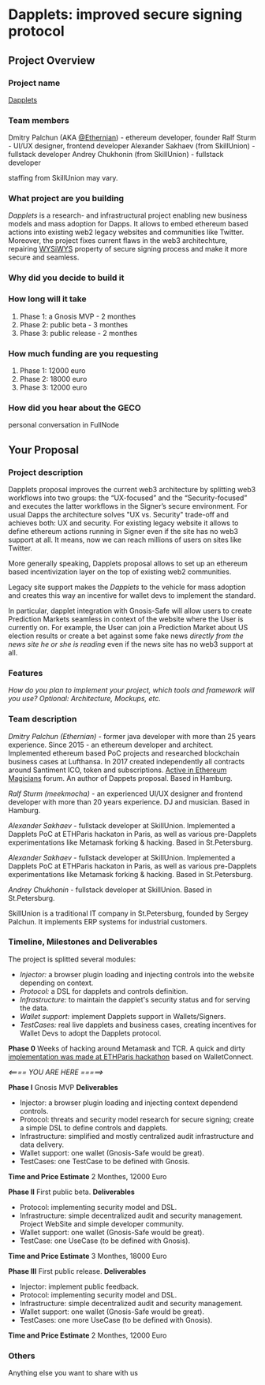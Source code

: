 # Dapplets: improved secure signing protocol

## Project Overview

### Project name

[Dapplets](https://medium.com/@Ethernian/dapplets-part-1-introduce-new-dapp-architecture-for-better-ux-and-security-75a4881b4765)

### Team members

Dmitry Palchun (AKA [@Ethernian](https://ethereum-magicians.org/u/ethernian)) - ethereum developer, founder
Ralf Sturm - UI/UX designer, frontend developer
Alexander Sakhaev (from SkillUnion) - fullstack developer
Andrey Chukhonin (from SkillUnion) - fullstack developer

staffing from SkillUnion may vary.

### What project are you building
*Dapplets* is a research- and infrastructural project enabling new business models and mass adoption for Dapps. It allows to embed ethereum based actions into existing web2 legacy websites and communities like Twitter. Moreover, the project fixes current flaws in the web3 architechture, repairing [WYSiWYS](https://en.wikipedia.org/wiki/WYSIWYS) property of secure signing process and make it more secure and seamless.

### Why did you decide to build it

  

### How long will it take

1. Phase 1: a Gnosis MVP - 2 monthes
1. Phase 2: public beta - 3 monthes
1. Phase 3: public release - 2 monthes

  

### How much funding are you requesting
1. Phase 1: 12000 euro
1. Phase 2: 18000 euro
1. Phase 3: 12000 euro


### How did you hear about the GECO

personal conversation in FullNode

## Your Proposal

### Project description

Dapplets proposal improves the current web3 architecture by splitting web3 workflows into two groups: the “UX-focused” and the “Security-focused” and executes the latter workflows in the Signer’s secure environment. For usual Dapps the architecture solves "UX vs. Security" trade-off and achieves both: UX and security. For existing legacy website it allows to define ethereum actions running in Signer even if the site has no web3 support at all. It means, now we can reach millions of users on sites like Twitter. 

More generally speaking, Dapplets proposal allows to set up an ethereum based incentivization layer on the top of existing web2 communities.

Legacy site support makes the _Dapplets_ to the vehicle for mass adoption and creates this way an incentive for wallet devs to implement the standard.

In particular, dapplet integration with Gnosis-Safe will allow users to create Prediction Markets seamless in context of the website where the User is currently on. For example, the User can join a Prediction Market about US election results or create a bet against some fake news _directly from the news site he or she is reading_ even if the news site has no web3 support at all. 

### Features

_How do you plan to implement your project, which tools and framework will you use? Optional: Architecture, Mockups, etc._

### Team description

*Dmitry Palchun (Ethernian)* - former java developer with more than 25 years experience. Since 2015 - an ethereum developer and architect. Implemented ethereum based PoC projects and researched blockchain business cases at Lufthansa. In 2017 created independently all contracts around Santiment ICO, token and subscriptions. [Active in Ethereum Magicians](https://ethereum-magicians.org/u/ethernian) forum. An author of Dappets proposal.
Based in Hamburg.


*Ralf Sturm (meekmocha)* - an experienced UI/UX designer and frontend developer with more than 20 years experience. DJ and musician. 
Based in Hamburg.

*Alexander Sakhaev* - fullstack developer at SkillUnion. Implemented a Dapplets PoC at ETHParis hackaton in Paris, as well as various pre-Dapplets experimentations like Metamask forking & hacking. 
Based in St.Petersburg.

*Alexander Sakhaev* - fullstack developer at SkillUnion. Implemented a Dapplets PoC at ETHParis hackaton in Paris, as well as various pre-Dapplets experimentations like Metamask forking & hacking. 
Based in St.Petersburg.

*Andrey Chukhonin* - fullstack developer at SkillUnion.
Based in St.Petersburg.


SkillUnion is a traditional IT company in St.Petersburg, founded by Sergey Palchun. It implements ERP systems for industrial customers.

### Timeline, Milestones and Deliverables

The project is splitted several modules:

* *Injector:* a browser plugin loading and injecting controls into the website depending on context.
* *Protocol:* a DSL for dapplets and controls definition.
* *Infrastructure:* to maintain the dapplet's security status and for serving the data.
* *Wallet support:* implement Dapplets support in Wallets/Signers.
* *TestCases:* real live dapplets and business cases, creating incentives for Wallet Devs to adopt the Dapplets protocol.
  

**Phase 0** 
Weeks of hacking around Metamask and TCR.
A quick and dirty [implementation was made at ETHParis hackathon](https://twitter.com/Ethernian/status/1104596777519452160) based on WalletConnect. 

*<==== YOU ARE HERE =====>*

**Phase I** 
Gnosis MVP
**Deliverables**
* Injector: a browser plugin loading and injecting context dependend controls.
* Protocol: threats and security model research for secure signing; create a simple DSL to define controls and dapplets.
* Infrastructure: simplified and mostly centralized audit infrastructure and data delivery.
* Wallet support: one wallet (Gnosis-Safe would be great).
* TestCases: one TestCase to be defined with Gnosis.  

**Time and Price Estimate** 
2 Monthes, 12000 Euro

  

**Phase II** 
First public beta.
**Deliverables**

* Protocol: implementing security model and DSL.
* Infrastructure: simple decentralized audit and security management. Project WebSite and simple developer community.
* Wallet support: one wallet (Gnosis-Safe would be great).
* TestCase: one UseCase (to be defined with Gnosis).

**Time and Price Estimate** 
3 Monthes, 18000 Euro

  

**Phase III** 
First public release.
**Deliverables**
* Injector: implement public feedback.
* Protocol: implementing security model and DSL.
* Infrastructure: simple decentralized audit and security management.
* Wallet support: one wallet (Gnosis-Safe would be great).
* TestCases: one more UseCase (to be defined with Gnosis).

**Time and Price Estimate** 
2 Monthes, 12000 Euro

  
  

### Others

Anything else you want to share with us